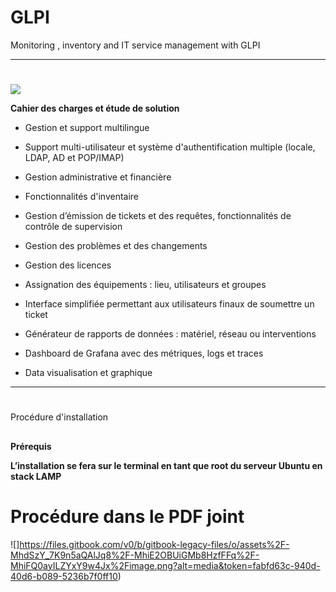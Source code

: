 # GLPI
Monitoring , inventory and IT service management with GLPI

---
# 



![](https://grafana.com/static/img/docs/whatsnew_2_5/panel_resize.gif)


**Cahier des charges et étude de solution**

-   Gestion et support multilingue
    
-   Support multi-utilisateur et système d'authentification multiple (locale, LDAP, AD et POP/IMAP)
    
-   Gestion administrative et financière
    
-   Fonctionnalités d'inventaire
    
-   Gestion d’émission de tickets et des requêtes, fonctionnalités de contrôle de supervision
    
-   Gestion des problèmes et des changements
    
-   Gestion des licences
    
-   Assignation des équipements : lieu, utilisateurs et groupes
    
-   Interface simplifiée permettant aux utilisateurs finaux de soumettre un ticket
    
-   Générateur de rapports de données : matériel, réseau ou interventions
    
-   Dashboard de Grafana avec des métriques, logs et traces
    
-   Data visualisation et graphique


---
# 

Procédure d'installation

## 

**Prérequis**

**L’installation se fera sur le terminal en tant que root du serveur Ubuntu en stack LAMP**


# Procédure dans le PDF joint




![]https://files.gitbook.com/v0/b/gitbook-legacy-files/o/assets%2F-MhdSzY_7K9n5aQAlJq8%2F-MhiE2OBUiGMb8HzfFFq%2F-MhiFQ0ayILZYxY9w4Jx%2Fimage.png?alt=media&token=fabfd63c-940d-40d6-b089-5236b7f0ff10)
